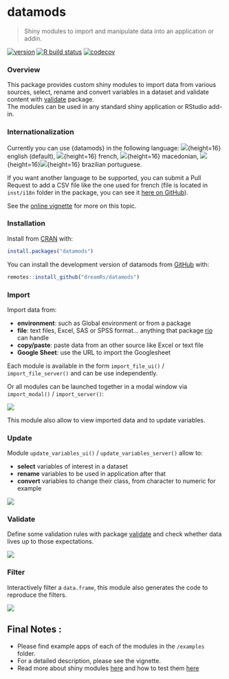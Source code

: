 # datamods

> Shiny modules to import and manipulate data into an application or addin.

<!-- badges: start -->
[![version](http://www.r-pkg.org/badges/version/datamods)](https://CRAN.R-project.org/package=datamods)
[![R build status](https://github.com/dreamRs/datamods/workflows/R-CMD-check/badge.svg)](https://github.com/dreamRs/datamods/actions)
[![codecov](https://codecov.io/gh/dreamRs/datamods/branch/master/graphs/badge.svg)](https://codecov.io/gh/dreamRs/datamods)
<!-- badges: end -->


### Overview

This package provides custom shiny modules to import data from various sources, select, rename and convert variables in a dataset and validate content with [validate](https://github.com/data-cleaning/validate) package.  
The modules can be used in any standard shiny application or RStudio add-in.


### Internationalization

Currently you can use {datamods} in the following language: ![](man/figures/i18n/gb.svg){height=16} english (default), ![](man/figures/i18n/fr.svg){height=16} french, ![](man/figures/i18n/mk.svg){height=16} macedonian, ![](man/figures/i18n/br.svg){height=16}![](man/figures/i18n/pt.svg){height=16} brazilian portuguese.

If you want another language to be supported, you can submit a Pull Request to add a CSV file like the one used for french (file is located in `inst/i18n` folder in the package, you can see it [here on GitHub](https://github.com/dreamRs/datamods/blob/master/inst/i18n/fr.csv)).

See the [online vignette](https://dreamrs.github.io/datamods/articles/i18n.html) for more on this topic.


### Installation

Install from [CRAN](https://cran.r-project.org/) with:

```r
install.packages("datamods")
```

You can install the development version of datamods from [GitHub](https://github.com/dreamRs/datamods) with:

```r
remotes::install_github("dreamRs/datamods")
```


### Import

Import data from:

* **environment**: such as Global environment or from a package
* **file**: text files, Excel, SAS or SPSS format... anything that package [rio](https://github.com/leeper/rio) can handle
* **copy/paste**: paste data from an other source like Excel or text file
* **Google Sheet**: use the URL to import the Googlesheet

Each module is available in the form `import_file_ui()` / `import_file_server()` and can be use independently.

Or all modules can be launched together in a modal window via `import_modal()` / `import_server()`:

![](man/figures/datamods-modal.png)

This module also allow to view imported data and to update variables.


### Update

Module `update_variables_ui()` / `update_variables_server()` allow to:

* **select** variables of interest in a dataset
* **rename** variables to be used in application after that
* **convert** variables to change their class, from character to numeric for example

![](man/figures/datamods-update.png)


### Validate

Define some validation rules with package [validate](https://github.com/data-cleaning/validate) and check whether data lives up to those expectations.

![](man/figures/datamods-validation.png)


### Filter

Interactively filter a `data.frame`, this module also generates the code to reproduce the filters.

![](man/figures/datamods-filter.png)


## Final Notes :

 - Please find example apps of each of the modules in the `/examples` folder.
 - For a detailed description, please see the vignette.
 - Read more about shiny modules [here](https://shiny.rstudio.com/articles/modules.html) and how to test them [here](https://mastering-shiny.org/scaling-testing.html)
